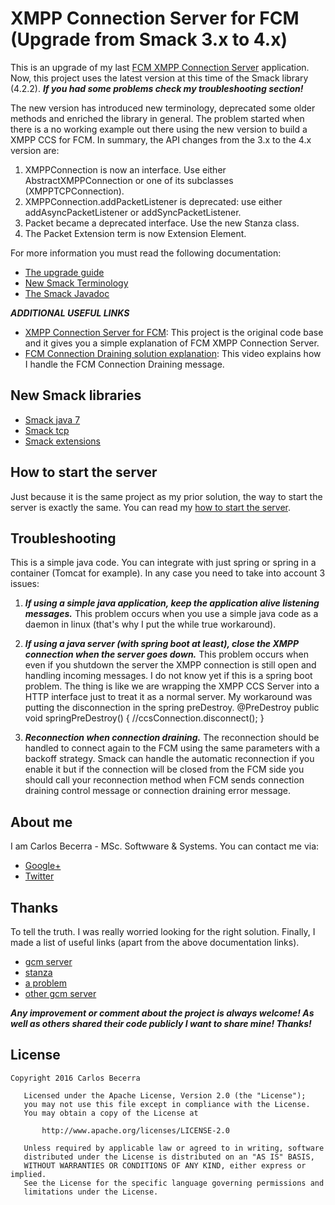 # XMPP Connection Server for FCM (Upgrade from Smack 3.x to 4.x)
This is an upgrade of my last [FCM XMPP Connection Server](https://github.com/carlosCharz/fcmxmppserver) application. Now, this project uses the latest version at this time of the Smack library (4.2.2). _**If you had some problems check my troubleshooting section!**_

The new version has introduced new terminology, deprecated some older methods and enriched the library in general. The problem started when there is a no working example out there using the new version to build a XMPP CCS for FCM. In summary, the API changes from the 3.x to the 4.x version are:

1. XMPPConnection is now an interface. Use either AbstractXMPPConnection or one of its subclasses (XMPPTCPConnection).
2. XMPPConnection.addPacketListener is deprecated: use either addAsyncPacketListener or addSyncPacketListener.
3. Packet became a deprecated interface. Use the new Stanza class.
4. The Packet Extension term is now Extension Element.
  
For more information you must read the following documentation: 
 
* [The upgrade guide](https://github.com/igniterealtime/Smack/wiki/Smack-4.1-Readme-and-Upgrade-Guide)
* [New Smack Terminology](https://github.com/igniterealtime/Smack/wiki/New-Smack-Terminology)
* [The Smack Javadoc](http://download.igniterealtime.org/smack/docs/latest/javadoc/)

_**ADDITIONAL USEFUL LINKS**_

* [XMPP Connection Server for FCM](https://github.com/carlosCharz/fcmxmppserver): This project is the original code base and it gives you a simple explanation of FCM XMPP Connection Server.
* [FCM Connection Draining solution explanation](https://youtu.be/6AQCnNWPksg): This video explains how I handle the FCM Connection Draining message.

## New Smack libraries

 * [Smack java 7](https://mvnrepository.com/artifact/org.igniterealtime.smack/smack-java7)
 * [Smack tcp](https://mvnrepository.com/artifact/org.igniterealtime.smack/smack-tcp)
 * [Smack extensions](https://mvnrepository.com/artifact/org.igniterealtime.smack/smack-extensions)

## How to start the server
Just because it is the same project as my prior solution, the way to start the server is exactly the same. You can read my [how to start the server](https://github.com/carlosCharz/fcmxmppserver).

## Troubleshooting
This is a simple java code. You can integrate with just spring or spring in a container (Tomcat for example). In any case you need to take into account 3 issues: 

1. _**If using a simple java application, keep the application alive listening messages.**_ This problem occurs when you use a simple java code as a daemon in linux (that's why I put the while true workaround).

2. _**If using a java server (with spring boot at least), close the XMPP connection when the server goes down.**_ This problem occurs when even if you shutdown the server the XMPP connection is still open and handling incoming messages. I do not know yet if this is a spring boot problem. The thing is like we are wrapping the XMPP CCS Server into a HTTP interface just to treat it as a normal server. My workaround was putting the disconnection in the spring preDestroy. @PreDestroy public void springPreDestroy() { //ccsConnection.disconnect(); }

3. _**Reconnection when connection draining.**_ The reconnection should be handled to connect again to the FCM using the same parameters with a backoff strategy. Smack can handle the automatic reconnection if you enable it but if the connection will be closed from the FCM side you should call your reconnection method when FCM sends connection draining control message or connection draining error message.

## About me
I am Carlos Becerra - MSc. Softwware & Systems. You can contact me via:

* [Google+](https://plus.google.com/+CarlosBecerraRodr%C3%ADguez)
* [Twitter](https://twitter.com/CarlosBecerraRo)

## Thanks
To tell the truth. I was really worried looking for the right solution. Finally, I made a list of useful links (apart from the above documentation links).

* [gcm server](http://www.marothiatechs.com/2015/08/building-your-own-android-chat_18.html)
* [stanza](http://www.programcreek.com/java-api-examples/index.php?api=org.jivesoftware.smack.packet.Stanza)
* [a problem](https://community.igniterealtime.org/thread/59532)
* [other gcm server](https://github.com/googlesamples/friendlyping/blob/master/server/Java/src/main/java/com/gcm/samples/friendlyping/GcmServer.java)

_**Any improvement or comment about the project is always welcome! As well as others shared their code publicly I want to share mine! Thanks!**_

## License
```javas
Copyright 2016 Carlos Becerra

   Licensed under the Apache License, Version 2.0 (the "License");
   you may not use this file except in compliance with the License.
   You may obtain a copy of the License at

       http://www.apache.org/licenses/LICENSE-2.0

   Unless required by applicable law or agreed to in writing, software
   distributed under the License is distributed on an "AS IS" BASIS,
   WITHOUT WARRANTIES OR CONDITIONS OF ANY KIND, either express or implied.
   See the License for the specific language governing permissions and
   limitations under the License.
